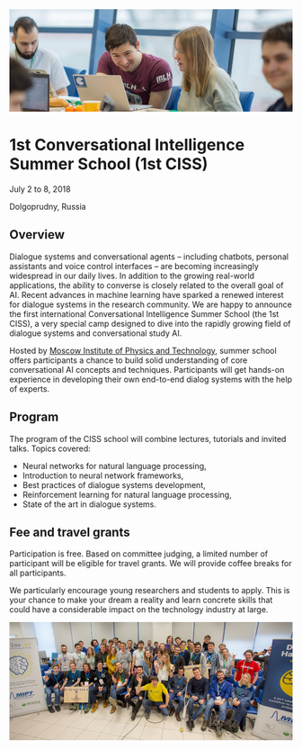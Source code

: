 <img src="ciss_1.jpg">

# 1st Conversational Intelligence Summer School (1st CISS)
July 2 to 8, 2018

Dolgoprudny, Russia

## Overview

Dialogue systems and conversational agents – including chatbots, personal assistants and voice control interfaces – are becoming increasingly widespread in our daily lives. In addition to the growing real-world applications, the ability to converse is closely related to the overall goal of AI. Recent advances in machine learning have sparked a renewed interest for dialogue systems in the research community. We are happy to announce the first international Conversational Intelligence Summer School (the 1st CISS), a very special camp designed to dive into the rapidly growing field of dialogue systems and conversational study AI.

Hosted by [Moscow Institute of Physics and Technology](https://mipt.ru/english/), summer school offers participants a chance to build solid understanding of core conversational AI concepts and techniques. Participants will  get hands-on experience in developing their own end-to-end dialog systems with the help of experts.

## Program

The program of the CISS school will combine lectures, tutorials and invited talks. Topics covered:
* Neural networks for natural language processing,
* Introduction to neural network frameworks,
* Best practices of dialogue systems development,
* Reinforcement learning for natural language processing,
* State of the art in dialogue systems.

## Fee and travel grants

Participation is free. Based on committee judging, a limited number of participant will be eligible for travel grants. We will provide сoffee breaks for all participants.

We particularly encourage young researchers and students to apply. This is your chance to make your dream a reality and learn concrete skills that could have a considerable impact on the technology industry at large.

<img src="ciss_2.jpg">
